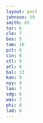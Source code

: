 ```yaml
---
layout: post
johnson: 59
smith: 65
tor: 6
cle: 7
bos: 5
tam: 10
pit: 6
cin: 8
stl: 9
atl: 8
bal: 13
kan: 9
nyy: 9
laa: 7
sdg: 6
was: 7
phi: 8
lad: 6
---
```

